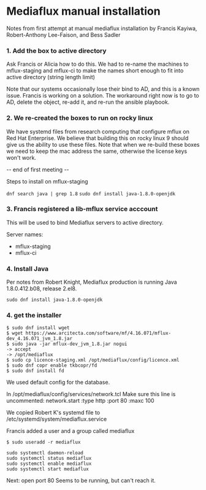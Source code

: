 # Mediaflux manual installation
Notes from first attempt at manual mediaflux installation by Francis Kayiwa, Robert-Anthony Lee-Faison, and Bess Sadler

### 1. Add the box to active directory
Ask Francis or Alicia how to do this.
We had to re-name the machines to mflux-staging and mflux-ci to make the names short enough to fit into active directory (string length limit)

Note that our systems occasionally lose their bind to AD, and this is a known issue. Francis is working on a solution. The workaround right now is to go to AD, delete the object, re-add it, and re-run the ansible playbook.

### 2. We re-created the boxes to run on rocky linux
We have systemd files from research computing that configure mflux on Red Hat Enterprise. We believe that building this on rocky linux 9 should give us the ability to use these files.
Note that when we re-build these boxes we need to keep the mac address the same, otherwise the license keys won't work.

-- end of first meeting --

Steps to install on mflux-staging

`dnf search java | grep 1.8`
`sudo dnf install java-1.8.0-openjdk`

### 3. Francis registered a lib-mflux service acccount
This will be used to bind Mediaflux servers to active directory.

Server names:
* mflux-staging
* mflux-ci

### 4. Install Java
Per notes from Robert Knight, Mediaflux production is running Java 1.8.0.412.b08, release 2.el8.

`sudo dnf install java-1.8.0-openjdk`

### 4. get the installer
```unix
$ sudo dnf install wget
$ wget https://www.arcitecta.com/software/mf/4.16.071/mflux-dev_4.16.071_jvm_1.8.jar
$ sudo java -jar mflux-dev_jvm_1.8.jar nogui
-> accept
-> /opt/mediaflux
$ sudo cp licence-staging.xml /opt/mediaflux/config/licence.xml
$ sudo dnf copr enable tkbcopr/fd
$ sudo dnf install fd
```

We used default config for the  database.

  In /opt/mediaflux/config/services/network.tcl
  Make sure this line is uncommented:
  network.start :type http :port 80 :maxc 100


We copied Robert K's systemd file to /etc/systemd/system/mediaflux.service

Francis added a user and a group called mediaflux

```
$ sudo useradd -r mediaflux

```

```
sudo systemctl daemon-reload
sudo systemctl status mediaflux
sudo systemctl enable mediaflux
sudo systemctl start mediaflux
```

Next: open port 80
Seems to be running, but can't reach it.